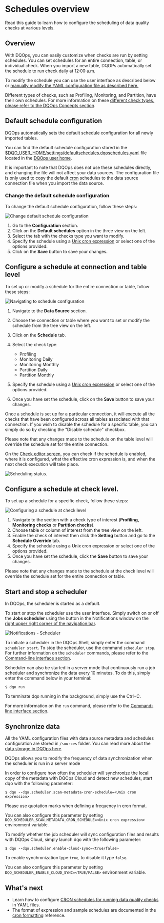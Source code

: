 # Schedules overview
Read this guide to learn how to configure the scheduling of data quality checks at various levels.

## Overview

With DQOps, you can easily customize when checks are run by setting schedules. You can set schedules for an entire connection,
table, or individual check. When you import a new table, DQOPs automatically set the schedule to run check daily at 12:00 a.m.

To modify the schedule you can use the user interface as described below or [manually modify the YAML configuration file as described here.](./configuring-schedules-by-modifying-yaml-file.md)

Different types of checks, such as Profiling, Monitoring, and Partition, have their own schedules. For more information
on these [different check types, please refer to the DQOps Concepts section](../../dqo-concepts/definition-of-data-quality-checks/index.md).

## Default schedule configuration

DQOps automatically sets the default schedule configuration for all newly imported tables. 

You can find the default schedule configuration stored in the 
[$DQO_USER_HOME/settings/defaultschedules.dqoschedules.yaml](../../reference/yaml/DefaultSchedulesYaml.md) file located 
in the [DQOps user home](../../dqo-concepts/data-observability.md).

It is important to note that DQOps does not use these schedules directly, and changing the file will not affect your
data sources. The configuration file is only used to copy the default [cron](cron-formatting.md) schedules to the data source connection file 
when you import the data source.

### **Change the default schedule configuration**

To change the default schedule configuration, follow these steps:

![Change default schedule configuration](https://dqops.com/docs/images/working-with-dqo/schedules/default-schedules-configuration.png)

1. Go to the **Configuration** section.
2. Click on the **Default schedules** option in the three view on the left.
3. Select the tab with the checks type you want to modify.
4. Specify the schedule using a [Unix cron expression](cron-formatting.md) or select one of the options provided.
5. Click on the **Save** button to save your changes.

## Configure a schedule at connection and table level

To set up or modify a schedule for the entire connection or table, follow these steps:

![Navigating to schedule configuration](https://dqops.com/docs/images/working-with-dqo/schedules/navigating-to-schedule-configuration.png)

1. Navigate to the **Data Source** section.
2. Choose the connection or table where you want to set or modify the schedule from the tree view on the left.
3. Click on the **Schedule** tab.
4. Select the check type:

    - Profiling
    - Monitoring Daily
    - Monitoring Monthly
    - Partition Daily
    - Partition Monthly
   
5. Specify the schedule using a [Unix cron expression](./cron-formatting.md) or select one of the options provided.
6. Once you have set the schedule, click on the **Save** button to save your changes.

Once a schedule is set up for a particular connection, it will execute all the checks that have been configured across 
all tables associated with that connection. If you wish to disable the schedule for a specific table, you can simply do 
so by checking the "Disable schedule" checkbox.

Please note that any changes made to the schedule on the table level will override the schedule set for the entire connection.

On the [Check editor screen](../../dqo-concepts/dqops-user-interface-overview.md#check-editor), you can
check if the schedule is enabled, where it is configured, what the effective cron expression is, and when the next check
execution will take place.

![Scheduling status](https://dqops.com/docs/images/working-with-dqo/schedules/scheduling-status.png).


## Configure a schedule at check level.

To set up a schedule for a specific check, follow these steps:

![Configuring a schedule at check level](https://dqops.com/docs/images/working-with-dqo/schedules/configuring-schedule-at-check-level.png)

1. Navigate to the section with a check type of interest (**Profiling**, **Monitoring checks** or **Partition checks**).
2. Choose table or column of interest from the tree view on the left.
3. Enable the check of interest then click the **Setting** button and go to the **Schedule Override** tab.
4. Specify the schedule using a Unix cron expression or select one of the options provided.
5. Once you have set the schedule, click the **Save** button to save your changes.

Please note that any changes made to the schedule at the check level will override the schedule set for the entire 
connection or table.

## Start and stop a scheduler

In DQOps, the scheduler is started as a default. 

To start or stop the scheduler use the user interface. Simply switch on or off the **Jobs scheduler** using the button in the Notifications window
on the [right upper right corner of the navigation bar](../../dqo-concepts/dqops-user-interface-overview.md).

![Notifications - Scheduler](https://dqops.com/docs/images/working-with-dqo/navigating-the-graphical-interface/notification-panel.png)

To initiate a scheduler in the DQOps Shell, simply enter the command `scheduler start`. To stop the scheduler, use the 
command `scheduler stop`. For further information on the `scheduler` commands, please refer to the [Command-line interface section](../../command-line-interface/scheduler.md). 

Scheduler can also be started in a server mode that continuously run a job scheduler and synchronize the data every 10 minutes.
To do this, simply enter the command below in your terminal:

```
$ dqo run
```

To terminate dqo running in the background, simply use the Ctrl+C.

For more information on the `run` command, please refer to the [Command-line interface section](../../command-line-interface/run.md).


## Synchronize data

All the YAML configuration files with data source metadata and schedules configuration are stored in `/sources` folder. 
You can read more about the [data storage in DQOps here](../../dqo-concepts/data-storage-of-data-quality-results.md). 

DQOps allows you to modify the frequency of data synchronization when the scheduler is run in a server mode

In order to configure how often the scheduler will synchronize the local copy of the metadata with DQOps Cloud and detect
new schedules, start dqo with the following parameter:

```
$ dqo --dqo.scheduler.scan-metadata-cron-schedule=<Unix cron expression>
```

Please use quotation marks when defining a frequency in cron format.

You can also configure this parameter by setting `DQO_SCHEDULER_SCAN_METADATA_CRON_SCHEDULE=<Unix cron expression>` 
environment variable.


To modify whether the job scheduler will sync configuration files and results with DQOps Cloud, simply launch dqo 
with the following parameter:

```
$ dqo --dqo.scheduler.enable-cloud-sync=<true/false>
```

To enable synchronization type `true`, to disable it type `false`.

You can also configure this parameter by setting `DQO_SCHEDULER_ENABLE_CLOUD_SYNC=<TRUE/FALSE>` environment variable.

## What's next
- Learn how to configure [CRON schedules for running data quality checks](configuring-schedules-by-modifying-yaml-file.md) in YAML files.
- The format of expression and sample schedules are documented in the [cron formatting](cron-formatting.md) reference.

